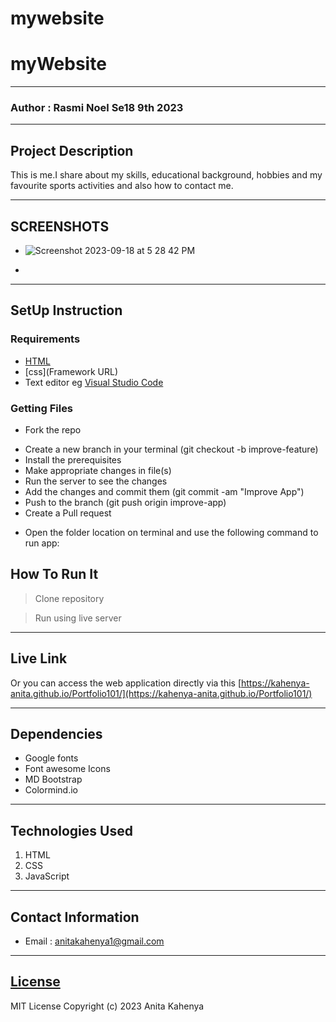 # mywebsite
#  myWebsite
*****
### Author : Rasmi Noel Se18 9th 2023
****
## Project Description
This is me.I share about my skills, educational background, hobbies and my favourite sports activities and also how to contact me.
******

## SCREENSHOTS
- ![Screenshot 2023-09-18 at 5 28 42 PM](https://github.com/kahenya-anita/Portfolio101/assets/62019551/93aa6934-3d3b-4a8a-ab2a-644cb4b0a26a)

- 



********
## SetUp Instruction
### Requirements
* [HTML](html.com)
* [css](Framework URL)
* Text editor eg [Visual Studio Code](https://code.visualstudio.com/download)


### Getting Files
* Fork the repo
- Create a new branch in your terminal (git checkout -b improve-feature)
- Install the prerequisites
- Make appropriate changes in file(s)
- Run the server to see the changes
- Add the changes and commit them (git commit -am "Improve App")
- Push to the branch (git push origin improve-app)
- Create a Pull request
* Open the folder location on terminal and use the following command to run app:

## How To Run It
>  Clone repository

> Run using live server
*****
## Live Link
Or you can access the web application directly via this [https://kahenya-anita.github.io/Portfolio101/](https://kahenya-anita.github.io/Portfolio101/)
*****
## Dependencies
- Google fonts
- Font awesome Icons
- MD Bootstrap
- Colormind.io
*****
## Technologies Used
1. HTML
2. CSS
3. JavaScript
*****
## Contact Information
* Email : anitakahenya1@gmail.com
*****
## [License](LICENSE)
MIT License
Copyright (c) 2023 Anita Kahenya